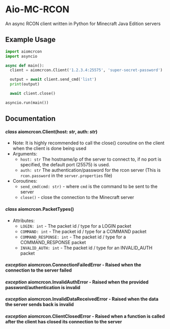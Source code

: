 # Aio-MC-RCON
An async RCON client written in Python for Minecraft Java Edition servers

## Example Usage
```py
import aiomcrcon
import asyncio

async def main():
  client = aiomcrcon.Client('1.2.3.4:25575', 'super-secret-password')

  output = await client.send_cmd('list')
  print(output)

  await client.close()

asyncio.run(main())
```

## Documentation
#### *class* aiomcrcon.**Client**(host: *str*, auth: *str*)
* Note: It is highly recommended to call the close() coroutine on the client when the client is done being used
* Arguments:
  * `host: str` The hostname/ip of the server to connect to, if no port is specified, the default port (25575) is used.
  * `auth: str` The authentication/password for the rcon server (This is `rcon.password` in the `server.properties` file)
* Coroutines:
  * `send_cmd(cmd: str)` - where `cmd` is the command to be sent to the server
  * `close()` - close the connection to the Minecraft server

#### *class* aiomcrcon.**PacketTypes**()
* Attributes:
  * `LOGIN: int` - The packet id / type for a LOGIN packet
  * `COMMAND: int` - The packet id / type for a COMMAND packet
  * `COMMAND_RESPONSE: int` - The packet id / type for a COMMAND_RESPONSE packet
  * `INVALID_AUTH: int` - The packet id / type for an INVALID_AUTH packet

#### *exception* aiomcrcon.**ConnectionFailedError** - Raised when the connection to the server failed

#### *exception* aiomcrcon.**InvalidAuthError** - Raised when the provided password/authentication is invalid

#### *exception* aiomcrcon.**InvalidDataReceivedError** - Raised when the data the server sends back is invalid

#### *exception* aiomcrcon.**ClientClosedError** - Raised when a function is called after the client has closed its connection to the server
